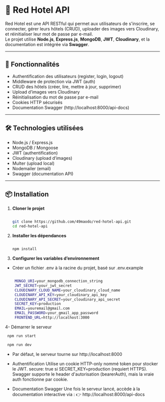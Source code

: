 # 🏨 Red Hotel API

Red Hotel est une API RESTful qui permet aux utilisateurs de s'inscrire, se connecter, gérer leurs hôtels (CRUD), uploader des images vers Cloudinary, et réinitialiser leur mot de passe par e-mail.  
Le projet utilise **Node.js**, **Express.js**, **MongoDB**, **JWT**, **Cloudinary**, et la documentation est intégrée via **Swagger**.

---

## 🚀 Fonctionnalités

- Authentification des utilisateurs (register, login, logout)
- Middleware de protection via JWT (auth)
- CRUD des hôtels (créer, lire, mettre à jour, supprimer)
- Upload d’images vers Cloudinary
- Réinitialisation du mot de passe par e-mail
- Cookies HTTP sécurisés
- Documentation Swagger (http://localhost:8000/api-docs)

---

## 🛠️ Technologies utilisées

- Node.js / Express.js
- MongoDB / Mongoose
- JWT (authentification)
- Cloudinary (upload d’images)
- Multer (upload local)
- Nodemailer (email)
- Swagger (documentation API)

---

## 📦 Installation

1. **Cloner le projet**
   ```bash

   git clone https://github.com/49maodo/red-hotel-api.git
   cd red-hotel-api

   ```
2. **Installer les dépendances**
   ```bash

   npm install

   ```
3. **Configurer les variables d’environnement**
 - Créer un fichier .env à la racine du projet, basé sur .env.example
   ```bash

    MONGO_URI=your_mongodb_connection_string
    JWT_SECRET=your_jwt_secret
    CLOUDINARY_CLOUD_NAME=your_cloudinary_cloud_name
    CLOUDINARY_API_KEY=your_cloudinary_api_key
    CLOUDINARY_API_SECRET=your_cloudinary_api_secret
    SECRET_KEY=production
    EMAIL=youremail@gmail.com
    EMAIL_PASSWORD=your_gmail_app_password
    FRONTEND_URL=http://localhost:3000

   ```
4- Démarrer le serveur
   ```bash
    npm run start
   ```
   ```bash
    npm run dev
   ```
  
- Par défaut, le serveur tourne sur http://localhost:8000
- Authentification
Utilise un cookie HTTP-only nommé token pour stocker le JWT.
secure: true si SECRET_KEY=production (requiert HTTPS).
Swagger supporte le header d'autorisation (bearerAuth), mais la vraie auth fonctionne par cookie.

- Documentation Swagger
Une fois le serveur lancé, accède à la documentation interactive via :
👉 http://localhost:8000/api-docs